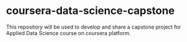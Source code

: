 # coursera-data-science-capstone

This repository will be used to develop and share a capstone project for Applied Data Science course on coursera platform.
